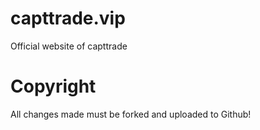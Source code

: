 # capttrade.vip
Official website of capttrade

# Copyright
All changes made must be forked and uploaded to Github!
